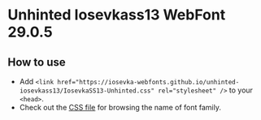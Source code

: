 # Unhinted Iosevkass13 WebFont 29.0.5

## How to use

- Add `<link href="https://iosevka-webfonts.github.io/unhinted-iosevkass13/IosevkaSS13-Unhinted.css" rel="stylesheet" />` to your `<head>`.
- Check out the [CSS file](./IosevkaSS13-Unhinted.css) for browsing the name of font family.
